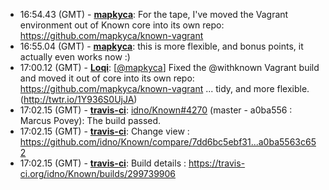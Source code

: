 * <a id="16:54.43">16:54.43 (GMT)</a> - __[mapkyca](https://github.com/mapkyca)__: For the tape, I've moved the Vagrant environment out of Known core into its own repo: https://github.com/mapkyca/known-vagrant
* <a id="16:55.04">16:55.04 (GMT)</a> - __[mapkyca](https://github.com/mapkyca)__: this is more flexible, and bonus points, it actually even works now :)
* <a id="17:00.12">17:00.12 (GMT)</a> - __[Loqi](https://github.com/Loqi)__: [<a href="https://twitter.com/mapkyca">@mapkyca</a>] Fixed the @withknown Vagrant build and moved it out of core into its own repo: https://github.com/mapkyca/known-vagrant ... tidy, and more flexible. (http://twtr.io/1Y936S0UjJA)
* <a id="17:02.15">17:02.15 (GMT)</a> - __[travis-ci](https://github.com/travis-ci)__: <a href="https://github.com/idno/Known/issues/4270">idno/Known#4270</a> (master - a0ba556 : Marcus Povey): The build passed.
* <a id="17:02.15">17:02.15 (GMT)</a> - __[travis-ci](https://github.com/travis-ci)__: Change view : https://github.com/idno/Known/compare/7dd6bc5ebf31...a0ba5563c652
* <a id="17:02.15">17:02.15 (GMT)</a> - __[travis-ci](https://github.com/travis-ci)__: Build details : https://travis-ci.org/idno/Known/builds/299739906
